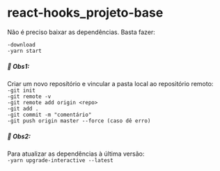 # react-hooks_projeto-base
Não é preciso baixar as dependências. Basta fazer:<br>

`-download`<br>
`-yarn start`<br>

##### :speech_balloon: Obs1: <br> 
Criar um novo reposítório e vincular a pasta local ao repositório remoto:<br>
`-git init`<br>
`-git remote -v`<br>
`-git remote add origin <repo>`<br>
`-git add .`<br>
`-git commit -m "comentário"`<br>
`-git push origin master --force (caso dê erro)`<br>

##### :speech_balloon: Obs2: <br> 
Para atualizar as dependências à última versão:<br>
`-yarn upgrade-interactive --latest` 
